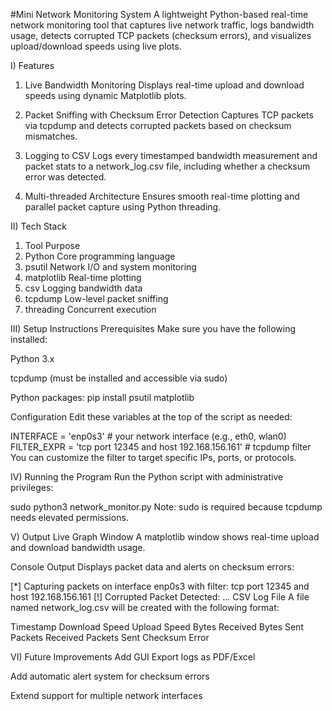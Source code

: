 #Mini Network Monitoring System
A lightweight Python-based real-time network monitoring tool that captures live network traffic, logs bandwidth usage, detects corrupted TCP packets (checksum errors), and visualizes upload/download speeds using live plots.

I) Features
1) Live Bandwidth Monitoring
      Displays real-time upload and download speeds using dynamic Matplotlib plots.

2) Packet Sniffing with Checksum Error Detection
      Captures TCP packets via tcpdump and detects corrupted packets based on checksum mismatches.

3) Logging to CSV
      Logs every timestamped bandwidth measurement and packet stats to a network_log.csv file, including whether a checksum error was detected.

4) Multi-threaded Architecture
      Ensures smooth real-time plotting and parallel packet capture using Python threading.

II) Tech Stack
1) Tool	Purpose
2) Python	Core programming language
3) psutil	Network I/O and system monitoring
4) matplotlib	Real-time plotting
5) csv	Logging bandwidth data
6) tcpdump	Low-level packet sniffing
7) threading	Concurrent execution

III) Setup Instructions
  Prerequisites
    Make sure you have the following installed:

Python 3.x

tcpdump (must be installed and accessible via sudo)

Python packages:
pip install psutil matplotlib

Configuration
Edit these variables at the top of the script as needed:

INTERFACE = 'enp0s3'  # your network interface (e.g., eth0, wlan0)
FILTER_EXPR = 'tcp port 12345 and host 192.168.156.161'  # tcpdump filter
You can customize the filter to target specific IPs, ports, or protocols.

IV) Running the Program
  Run the Python script with administrative privileges:

sudo python3 network_monitor.py
Note: sudo is required because tcpdump needs elevated permissions.

V) Output
Live Graph Window
A matplotlib window shows real-time upload and download bandwidth usage.

Console Output
Displays packet data and alerts on checksum errors:

[*] Capturing packets on interface enp0s3 with filter: tcp port 12345 and host 192.168.156.161
[!] Corrupted Packet Detected: ...
CSV Log File
A file named network_log.csv will be created with the following format:

Timestamp	Download Speed	Upload Speed	Bytes Received	Bytes Sent	Packets Received	Packets Sent	Checksum Error

VI) Future Improvements
Add GUI 
Export logs as PDF/Excel

Add automatic alert system for checksum errors

Extend support for multiple network interfaces
